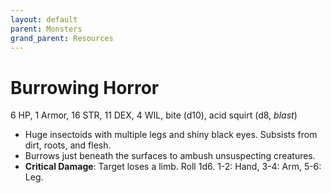 ```yaml
---
layout: default
parent: Monsters
grand_parent: Resources
---
```


# Burrowing Horror

6 HP, 1 Armor, 16 STR, 11 DEX, 4 WIL, bite (d10), acid squirt (d8, _blast_)

- Huge insectoids with multiple legs and shiny black eyes. Subsists from dirt, roots, and flesh.
- Burrows just beneath the surfaces to ambush unsuspecting creatures.
- **Critical Damage**: Target loses a limb. Roll 1d6. 1-2: Hand, 3-4: Arm, 5-6: Leg. 

